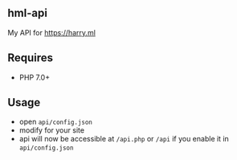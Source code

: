 ## hml-api
My API for <a href="https://harry.ml">https://harry.ml</a>

## Requires
 - PHP 7.0+

## Usage
  - open `api/config.json`
  - modify for your site
  - api will now be accessible at `/api.php` or `/api` if you enable it in `api/config.json`

